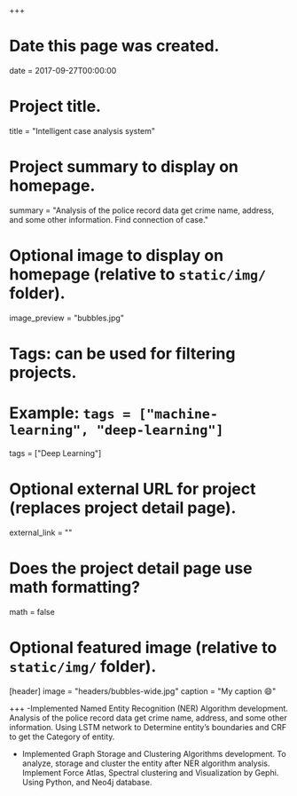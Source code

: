 +++
# Date this page was created.
date = 2017-09-27T00:00:00

# Project title.
title = "Intelligent case analysis system"

# Project summary to display on homepage.
summary = "Analysis of the police record data get crime name, address, and some other information. Find connection of case."

# Optional image to display on homepage (relative to `static/img/` folder).
image_preview = "bubbles.jpg"

# Tags: can be used for filtering projects.
# Example: `tags = ["machine-learning", "deep-learning"]`
tags = ["Deep Learning"]

# Optional external URL for project (replaces project detail page).
external_link = ""

# Does the project detail page use math formatting?
math = false

# Optional featured image (relative to `static/img/` folder).
[header]
image = "headers/bubbles-wide.jpg"
caption = "My caption :smile:"

+++
-Implemented Named Entity Recognition (NER) Algorithm development. Analysis of the police record data get crime name, address, and some other information. Using LSTM network to Determine entity’s boundaries and CRF to get the Category of entity.

- Implemented Graph Storage and Clustering Algorithms development. To analyze, storage and cluster the entity after NER algorithm analysis. Implement Force Atlas, Spectral clustering and Visualization by Gephi. Using Python, and Neo4j database.


